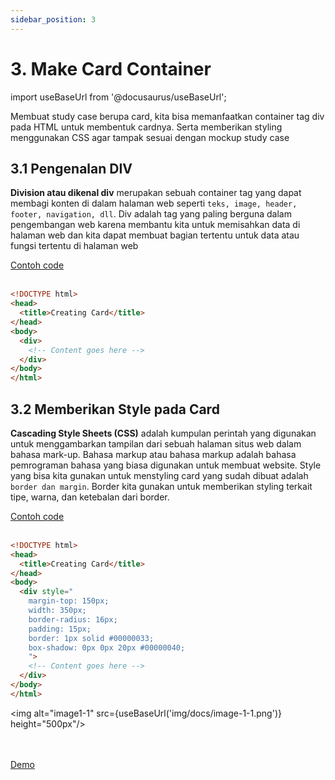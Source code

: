 ```yaml
---
sidebar_position: 3
---
```


# 3. Make Card Container

import useBaseUrl from '@docusaurus/useBaseUrl';

Membuat study case berupa card, kita bisa memanfaatkan container tag div pada HTML untuk membentuk cardnya. Serta memberikan styling menggunakan CSS agar tampak sesuai dengan mockup study case

## 3.1 Pengenalan DIV

**Division atau dikenal div** merupakan sebuah container tag yang dapat membagi konten di dalam halaman web seperti `teks, image, header, footer, navigation, dll`.
Div adalah tag yang paling berguna dalam pengembangan web karena membantu kita untuk memisahkan data di halaman web dan kita dapat membuat bagian tertentu untuk data atau fungsi tertentu di halaman web
<br />

<a class="btn-example-code" href="https://github.com/demo-dumbways/ebook-code-result-chapter-1/tree/day1-1.pengenalan-div">
Contoh code
</a>

<br />
<br />

```html {6-8} title="index.html"
<!DOCTYPE html>
<head>
  <title>Creating Card</title>
</head>
<body>
  <div>
    <!-- Content goes here -->
  </div>
</body>
</html>
```

## 3.2 Memberikan Style pada Card

**Cascading Style Sheets (CSS)** adalah kumpulan perintah yang digunakan untuk menggambarkan tampilan dari sebuah halaman situs web dalam bahasa mark-up. Bahasa markup atau bahasa markup adalah bahasa pemrograman bahasa yang biasa digunakan untuk membuat website.
Style yang bisa kita gunakan untuk menstyling card yang sudah dibuat adalah `border dan margin`.
Border kita gunakan untuk memberikan styling terkait tipe, warna, dan ketebalan dari border.
<br />

<a class="btn-example-code" href="https://github.com/demo-dumbways/ebook-code-result-chapter-1/tree/day1-2.styling-card">
Contoh code
</a>

<br />
<br />

```html {6-15} title="index.html"
<!DOCTYPE html>
<head>
  <title>Creating Card</title>
</head>
<body>
  <div style="
    margin-top: 150px;
    width: 350px;
    border-radius: 16px;
    padding: 15px;
    border: 1px solid #00000033;
    box-shadow: 0px 0px 20px #00000040;
    ">
    <!-- Content goes here -->
  </div>
</body>
</html>
```

<img alt="image1-1" src={useBaseUrl('img/docs/image-1-1.png')} height="500px"/>

<br />
<br />

<div>
<a class="btn-demo" href="https://ebook-code-result-chapter-1-git-day1-2styl-8180c6-demo-dumbways.vercel.app">
Demo
</a>
</div>
